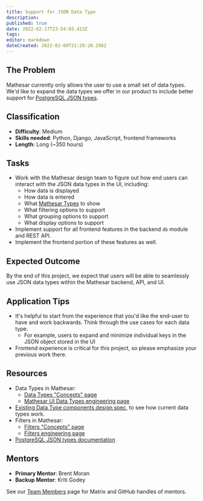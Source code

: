 ```yaml
---
title: Support for JSON Data Type
description: 
published: true
date: 2022-02-17T23:54:03.413Z
tags: 
editor: markdown
dateCreated: 2022-02-09T21:20:20.298Z
---
```


## The Problem
Mathesar currently only allows the user to use a small set of data types. We'd like to expand the data types we offer in our product to include better support for [PostgreSQL JSON types](https://www.postgresql.org/docs/current/datatype-json.html).

## Classification
- **Difficulty**: Medium
- **Skills needed**: Python, Django, JavaScript, frontend frameworks
- **Length**: Long (~350 hours)

## Tasks
- Work with the Mathesar design team to figure out how end users can interact with the JSON data types in the UI, including:
  - How data is displayed
  - How data is entered
  - What [Mathesar Types](/en/engineering/architecture/mathesar-types) to show
  - What filtering options to support
  - What grouping options to support
  - What display options to support
- Implement support for all frontend features in the backend `db` module and REST API.
- Implement the frontend portion of these features as well.

## Expected Outcome
By the end of this project, we expect that users will be able to seamlessly use JSON data types within the Mathesar backend, API, and UI.

## Application Tips
- It's helpful to start from the experience that you'd like the end-user to have and work backwards. Think through the use cases for each data type.
  - For example, users to expand and minimize individual keys in the JSON object stored in the UI
- Frontend experience is critical for this project, so please emphasize your previous work there.

## Resources
- Data Types in Mathesar:
  - [Data Types "Concepts" page](/en/product/concepts/data-types)
  - [Mathesar UI Data Types engineering page](/en/engineering/architecture/mathesar-types)
- [Existing Data Type components design spec](/en/design/specs/global-data-type-components), to see how current data types work.
- Filters in Mathesar:
  - [Filters "Concepts" page](/en/product/concepts/filters)
  - [Filters engineering page](/en/engineering/architecture/filters)
- [PostgreSQL JSON types documentation](https://www.postgresql.org/docs/current/datatype-json.html)

## Mentors
- **Primary Mentor**: Brent Moran
- **Backup Mentor**: Kriti Godey

See our [Team Members](/en/team/members) page for Matrix and GitHub handles of mentors.